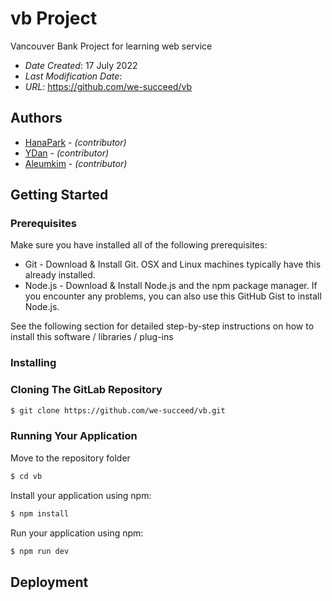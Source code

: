 # vb Project

Vancouver Bank Project for learning web service

* *Date Created*: 17 July 2022
* *Last Modification Date*: 
* *URL*: https://github.com/we-succeed/vb


## Authors

* [HanaPark](smilecana@hotmail.com) - *(contributor)*
* [YDan](danyou623@gmail.com) - *(contributor)*
* [Aleumkim]() - *(contributor)*


## Getting Started

### Prerequisites

Make sure you have installed all of the following prerequisites:

* Git - Download & Install Git. OSX and Linux machines typically have this already installed.
* Node.js - Download & Install Node.js and the npm package manager. If you encounter any problems, you can also use this GitHub Gist to install Node.js.

See the following section for detailed step-by-step instructions on how to install this software / libraries / plug-ins

### Installing

### Cloning The GitLab Repository
```bash
$ git clone https://github.com/we-succeed/vb.git
```

### Running Your Application
Move to the repository folder
```bash
$ cd vb
```

Install your application using npm:
```bash
$ npm install
```

Run your application using npm:
```bash
$ npm run dev
```

## Deployment

